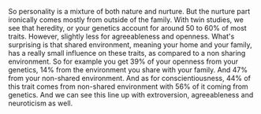 So personality is a mixture of both nature and nurture. But the nurture part
ironically comes mostly from outside of the family. With twin studies, we see
that heredity, or your genetics account for around 50 to 60% of most traits.
However, slightly less for agreeableness and openness. What's surprising is
that shared environment, meaning your home and your family, has a really small
influence on these traits, as compared to a non sharing environment. So for
example you get 39% of your openness from your genetics, 14% from the
environment you share with your family. And 47% from your non-shared
environment. And as for conscientiousness, 44% of this trait comes from
non-shared environment with 56% of it coming from genetics. And we can see this
line up with extroversion, agreeableness and neuroticism as well.

